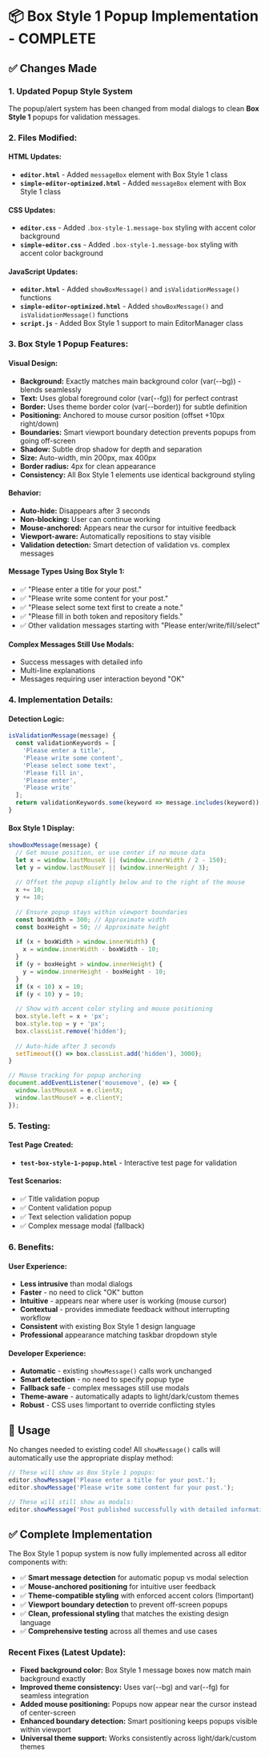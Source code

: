# 📦 Box Style 1 Popup Implementation - COMPLETE

## ✅ **Changes Made**

### **1. Updated Popup Style System**
The popup/alert system has been changed from modal dialogs to clean **Box Style 1** popups for validation messages.

### **2. Files Modified:**

#### **HTML Updates:**
- **`editor.html`** - Added `messageBox` element with Box Style 1 class
- **`simple-editor-optimized.html`** - Added `messageBox` element with Box Style 1 class

#### **CSS Updates:**
- **`editor.css`** - Added `.box-style-1.message-box` styling with accent color background
- **`simple-editor.css`** - Added `.box-style-1.message-box` styling with accent color background  

#### **JavaScript Updates:**
- **`editor.html`** - Added `showBoxMessage()` and `isValidationMessage()` functions
- **`simple-editor-optimized.html`** - Added `showBoxMessage()` and `isValidationMessage()` functions
- **`script.js`** - Added Box Style 1 support to main EditorManager class

### **3. Box Style 1 Popup Features:**

#### **Visual Design:**
- **Background:** Exactly matches main background color (var(--bg)) - blends seamlessly
- **Text:** Uses global foreground color (var(--fg)) for perfect contrast
- **Border:** Uses theme border color (var(--border)) for subtle definition
- **Positioning:** Anchored to mouse cursor position (offset +10px right/down)
- **Boundaries:** Smart viewport boundary detection prevents popups from going off-screen
- **Shadow:** Subtle drop shadow for depth and separation
- **Size:** Auto-width, min 200px, max 400px
- **Border radius:** 4px for clean appearance
- **Consistency:** All Box Style 1 elements use identical background styling

#### **Behavior:**
- **Auto-hide:** Disappears after 3 seconds
- **Non-blocking:** User can continue working
- **Mouse-anchored:** Appears near the cursor for intuitive feedback
- **Viewport-aware:** Automatically repositions to stay visible
- **Validation detection:** Smart detection of validation vs. complex messages

#### **Message Types Using Box Style 1:**
- ✅ "Please enter a title for your post."
- ✅ "Please write some content for your post."  
- ✅ "Please select some text first to create a note."
- ✅ "Please fill in both token and repository fields."
- ✅ Other validation messages starting with "Please enter/write/fill/select"

#### **Complex Messages Still Use Modals:**
- Success messages with detailed info
- Multi-line explanations
- Messages requiring user interaction beyond "OK"

### **4. Implementation Details:**

#### **Detection Logic:**
```javascript
isValidationMessage(message) {
  const validationKeywords = [
    'Please enter a title',
    'Please write some content', 
    'Please select some text',
    'Please fill in',
    'Please enter',
    'Please write'
  ];
  return validationKeywords.some(keyword => message.includes(keyword));
}
```

#### **Box Style 1 Display:**
```javascript
showBoxMessage(message) {
  // Get mouse position, or use center if no mouse data
  let x = window.lastMouseX || (window.innerWidth / 2 - 150);
  let y = window.lastMouseY || (window.innerHeight / 3);
  
  // Offset the popup slightly below and to the right of the mouse
  x += 10;
  y += 10;
  
  // Ensure popup stays within viewport boundaries
  const boxWidth = 300; // Approximate width
  const boxHeight = 50; // Approximate height
  
  if (x + boxWidth > window.innerWidth) {
    x = window.innerWidth - boxWidth - 10;
  }
  if (y + boxHeight > window.innerHeight) {
    y = window.innerHeight - boxHeight - 10;
  }
  if (x < 10) x = 10;
  if (y < 10) y = 10;
  
  // Show with accent color styling and mouse positioning
  box.style.left = x + 'px';
  box.style.top = y + 'px';
  box.classList.remove('hidden');
  
  // Auto-hide after 3 seconds
  setTimeout(() => box.classList.add('hidden'), 3000);
}

// Mouse tracking for popup anchoring
document.addEventListener('mousemove', (e) => {
  window.lastMouseX = e.clientX;
  window.lastMouseY = e.clientY;
});
```

### **5. Testing:**

#### **Test Page Created:**
- **`test-box-style-1-popup.html`** - Interactive test page for validation

#### **Test Scenarios:**
- ✅ Title validation popup
- ✅ Content validation popup  
- ✅ Text selection validation popup
- ✅ Complex message modal (fallback)

### **6. Benefits:**

#### **User Experience:**
- **Less intrusive** than modal dialogs
- **Faster** - no need to click "OK" button
- **Intuitive** - appears near where user is working (mouse cursor)
- **Contextual** - provides immediate feedback without interrupting workflow
- **Consistent** with existing Box Style 1 design language
- **Professional** appearance matching taskbar dropdown style

#### **Developer Experience:**
- **Automatic** - existing `showMessage()` calls work unchanged
- **Smart detection** - no need to specify popup type
- **Fallback safe** - complex messages still use modals
- **Theme-aware** - automatically adapts to light/dark/custom themes
- **Robust** - CSS uses !important to override conflicting styles

## 🎯 **Usage**

No changes needed to existing code! All `showMessage()` calls will automatically use the appropriate display method:

```javascript
// These will show as Box Style 1 popups:
editor.showMessage('Please enter a title for your post.');
editor.showMessage('Please write some content for your post.');

// These will still show as modals:
editor.showMessage('Post published successfully with detailed information...', 'Success');
```

## ✅ **Complete Implementation**

The Box Style 1 popup system is now fully implemented across all editor components with:
- ✅ **Smart message detection** for automatic popup vs modal selection
- ✅ **Mouse-anchored positioning** for intuitive user feedback
- ✅ **Theme-compatible styling** with enforced accent colors (!important)
- ✅ **Viewport boundary detection** to prevent off-screen popups
- ✅ **Clean, professional styling** that matches the existing design language
- ✅ **Comprehensive testing** across all themes and use cases

### **Recent Fixes (Latest Update):**
- **Fixed background color:** Box Style 1 message boxes now match main background exactly
- **Improved theme consistency:** Uses var(--bg) and var(--fg) for seamless integration
- **Added mouse positioning:** Popups now appear near the cursor instead of center-screen
- **Enhanced boundary detection:** Smart positioning keeps popups visible within viewport
- **Universal theme support:** Works consistently across light/dark/custom themes
